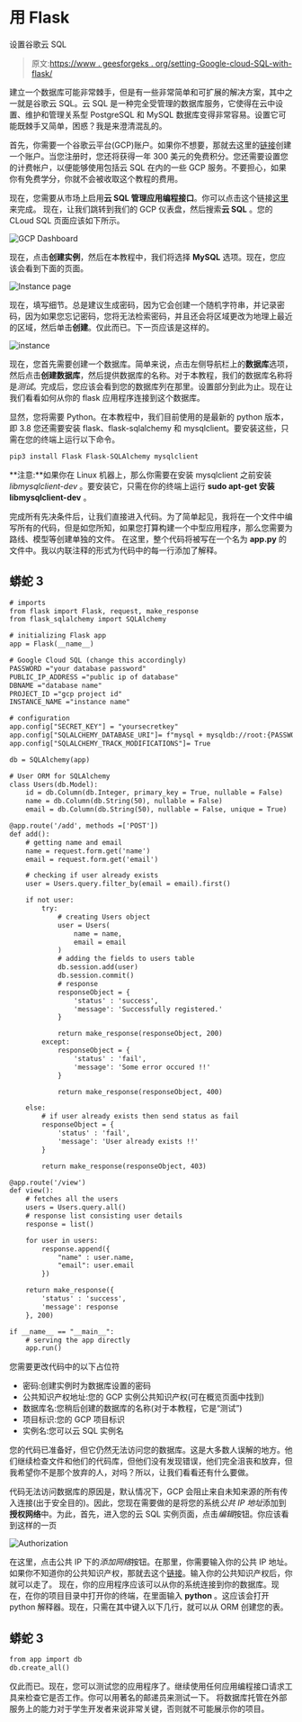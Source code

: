 # 用 Flask

设置谷歌云 SQL

> 原文:[https://www . geesforgeks . org/setting-Google-cloud-SQL-with-flask/](https://www.geeksforgeeks.org/setting-up-google-cloud-sql-with-flask/)

建立一个数据库可能非常棘手，但是有一些非常简单和可扩展的解决方案，其中之一就是谷歌云 SQL。云 SQL 是一种完全受管理的数据库服务，它使得在云中设置、维护和管理关系型 PostgreSQL 和 MySQL 数据库变得非常容易。设置它可能既棘手又简单，困惑？我是来澄清混乱的。

首先，你需要一个谷歌云平台(GCP)账户。如果你不想要，那就去这里的[链接](https://cloud.google.com/)创建一个账户。当您注册时，您还将获得一年 300 美元的免费积分。您还需要设置您的计费帐户，以便能够使用包括云 SQL 在内的一些 GCP 服务。不要担心，如果你有免费学分，你就不会被收取这个教程的费用。

现在，您需要从市场上启用**云 SQL 管理应用编程接口**。你可以点击这个链接[这里](https://console.cloud.google.com/marketplace/details/google/sqladmin.googleapis.com?q=Cloud%20SQL%20Admin%20API)来完成。
现在，让我们跳转到我们的 GCP 仪表盘，然后搜索**云 SQL** 。您的 CLoud SQL 页面应该如下所示。

![GCP Dashboard](img/c3d8557be500c608307658ef5598a9b1.png)

现在，点击**创建实例**，然后在本教程中，我们将选择 **MySQL** 选项。现在，您应该会看到下面的页面。

![Instance page](img/d69c463ef926c88ab6b5042adb56e481.png)

现在，填写细节。总是建议生成密码，因为它会创建一个随机字符串，并记录密码，因为如果您忘记密码，您将无法检索密码，并且还会将区域更改为地理上最近的区域，然后单击**创建**。仅此而已。下一页应该是这样的。

![instance](img/8ffb17d07884c340f51e543a931bc526.png)

现在，您首先需要创建一个数据库。简单来说，点击左侧导航栏上的**数据库**选项，然后点击**创建数据库**，然后提供数据库的名称。对于本教程，我们的数据库名称将是*测试*。完成后，您应该会看到您的数据库列在那里。设置部分到此为止。现在让我们看看如何从你的 flask 应用程序连接到这个数据库。

显然，您将需要 Python。在本教程中，我们目前使用的是最新的 python 版本，即 3.8
您还需要安装 flask、flask-sqlalchemy 和 mysqlclient。要安装这些，只需在您的终端上运行以下命令。

```html
pip3 install Flask Flask-SQLAlchemy mysqlclient
```

**注意:**如果你在 Linux 机器上，那么你需要在安装 mysqlclient 之前安装 *libmysqlclient-dev* 。要安装它，只需在你的终端上运行 **sudo apt-get 安装 libmysqlclient-dev** 。

完成所有先决条件后，让我们直接进入代码。为了简单起见，我将在一个文件中编写所有的代码，但是如您所知，如果您打算构建一个中型应用程序，那么您需要为路线、模型等创建单独的文件。
在这里，整个代码将被写在一个名为 **app.py** 的文件中。我以内联注释的形式为代码中的每一行添加了解释。

## 蟒蛇 3

```html
# imports
from flask import Flask, request, make_response
from flask_sqlalchemy import SQLAlchemy

# initializing Flask app
app = Flask(__name__)

# Google Cloud SQL (change this accordingly)
PASSWORD ="your database password"
PUBLIC_IP_ADDRESS ="public ip of database"
DBNAME ="database name"
PROJECT_ID ="gcp project id"
INSTANCE_NAME ="instance name"

# configuration
app.config["SECRET_KEY"] = "yoursecretkey"
app.config["SQLALCHEMY_DATABASE_URI"]= f"mysql + mysqldb://root:{PASSWORD}@{PUBLIC_IP_ADDRESS}/{DBNAME}?unix_socket =/cloudsql/{PROJECT_ID}:{INSTANCE_NAME}"
app.config["SQLALCHEMY_TRACK_MODIFICATIONS"]= True

db = SQLAlchemy(app)

# User ORM for SQLAlchemy
class Users(db.Model):
    id = db.Column(db.Integer, primary_key = True, nullable = False)
    name = db.Column(db.String(50), nullable = False)
    email = db.Column(db.String(50), nullable = False, unique = True)

@app.route('/add', methods =['POST'])
def add():
    # getting name and email
    name = request.form.get('name')
    email = request.form.get('email')

    # checking if user already exists
    user = Users.query.filter_by(email = email).first()

    if not user:
        try:
            # creating Users object
            user = Users(
                name = name,
                email = email
            )
            # adding the fields to users table
            db.session.add(user)
            db.session.commit()
            # response
            responseObject = {
                'status' : 'success',
                'message': 'Successfully registered.'
            }

            return make_response(responseObject, 200)
        except:
            responseObject = {
                'status' : 'fail',
                'message': 'Some error occured !!'
            }

            return make_response(responseObject, 400)

    else:
        # if user already exists then send status as fail
        responseObject = {
            'status' : 'fail',
            'message': 'User already exists !!'
        }

        return make_response(responseObject, 403)

@app.route('/view')
def view():
    # fetches all the users
    users = Users.query.all()
    # response list consisting user details
    response = list()

    for user in users:
        response.append({
            "name" : user.name,
            "email": user.email
        })

    return make_response({
        'status' : 'success',
        'message': response
    }, 200)

if __name__ == "__main__":
    # serving the app directly
    app.run()
```

您需要更改代码中的以下占位符

*   密码:创建实例时为数据库设置的密码
*   公共知识产权地址:您的 GCP 实例公共知识产权(可在概览页面中找到)
*   数据库名:您稍后创建的数据库的名称(对于本教程，它是“测试”)
*   项目标识:您的 GCP 项目标识
*   实例名:您可以云 SQL 实例名

您的代码已准备好，但它仍然无法访问您的数据库。这是大多数人误解的地方。他们继续检查文件和他们的代码库，但他们没有发现错误，他们完全沮丧和放弃，但我希望你不是那个放弃的人，对吗？所以，让我们看看还有什么要做。

代码无法访问数据库的原因是，默认情况下，GCP 会阻止来自未知来源的所有传入连接(出于安全目的)。因此，您现在需要做的是将您的系统*公共 IP 地址*添加到**授权网络**中。为此，首先，进入您的云 SQL 实例页面，点击*编辑*按钮。你应该看到这样的一页

![Authorization](img/9385bd70bc6e8d691ce93e1b4f752f7e.png)

在这里，点击公共 IP 下的*添加网络*按钮。在那里，你需要输入你的公共 IP 地址。如果你不知道你的公共知识产权，那就去这个[链接](https://www.whatismyip.com/what-is-my-public-ip-address/)。输入你的公共知识产权后，你就可以走了。
现在，你的应用程序应该可以从你的系统连接到你的数据库。现在，在你的项目目录中打开你的终端，在里面输入 **python** 。这应该会打开 python 解释器。现在，只需在其中键入以下几行，就可以从 ORM 创建您的表。

## 蟒蛇 3

```html
from app import db
db.create_all()
```

仅此而已。现在，您可以测试您的应用程序了。继续使用任何应用编程接口请求工具来检查它是否工作。你可以用著名的邮递员来测试一下。
将数据库托管在外部服务上的能力对于学生开发者来说非常关键，否则就不可能展示你的项目。